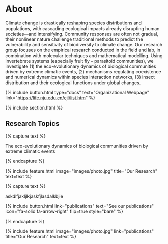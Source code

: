---
---

# About

Climate change is drastically reshaping species distributions and populations, with cascading ecological impacts already disrupting human societies—and intensifying. Community responses are often not gradual, their nonlinear nature challenge traditional methods to predict the vulnerability and sensitivity of biodiversity to climate change. Our research group focuses on the empirical research conducted in the field and lab, in combination with molecular techniques and mathematical modelling. Using invertebrate systems (especially fruit fly – parasitoid communities), we investigate (1) the eco-evolutionary dynamics of biological communities driven by extreme climatic events, (2) mechanisms regulating coexistence and numerical dynamics within species interaction networks, (3) insect distribution and their ecological functions under global changes.

{%
  include button.html
  type="docs"
  text="Organizational Webpage"
  link="https://life.nju.edu.cn/cjl/list.htm"
%}

{% include section.html %}

## Research Topics

{% capture text %}

The eco-evolutionary dynamics of biological communities driven by extreme climatic events

{% endcapture %}

{%
  include feature.html
  image="images/photo.jpg"
  title="Our Research"
  text=text
%}


{% capture text %}

askdlfjakljlkjaskfjlasdalkbjie

{%
  include button.html
  link="publications"
  text="See our publications"
  icon="fa-solid fa-arrow-right"
  flip=true
  style="bare"
%}

{% endcapture %}

{%
  include feature.html
  image="images/photo.jpg"
  link="publications"
  title="Our Research"
  text=text
%}

